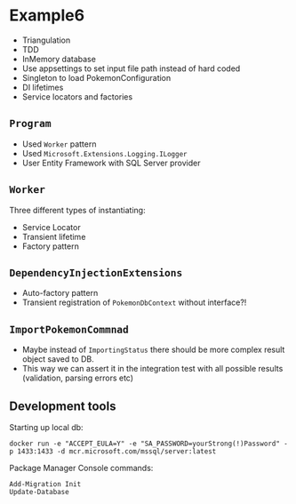 ﻿# Example6

- Triangulation
- TDD
- InMemory database
- Use appsettings to set input file path instead of hard coded
- Singleton to load PokemonConfiguration
- DI lifetimes
- Service locators and factories

## `Program`
- Used `Worker` pattern
- Used `Microsoft.Extensions.Logging.ILogger`
- User Entity Framework with SQL Server provider

## `Worker`
Three different types of instantiating:
- Service Locator
- Transient lifetime
- Factory pattern

## `DependencyInjectionExtensions`
- Auto-factory pattern
- Transient registration of `PokemonDbContext` without interface?!

## `ImportPokemonCommnad`
- Maybe instead of `ImportingStatus` there should be more complex result object saved to DB. 
- This way we can assert it in the integration test with all possible results (validation, parsing errors etc)

## Development tools
Starting up local db:
```
docker run -e "ACCEPT_EULA=Y" -e "SA_PASSWORD=yourStrong(!)Password" -p 1433:1433 -d mcr.microsoft.com/mssql/server:latest
```

Package Manager Console commands:
```
Add-Migration Init
Update-Database
```